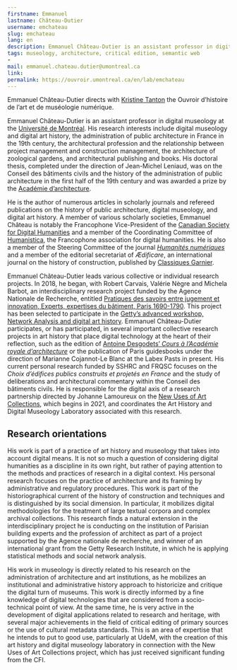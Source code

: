 ```yaml
---
firstname: Emmanuel
lastname: Château-Dutier
username: emchateau
slug: emchateau
lang: en
description: Emmanuel Château-Dutier is an assistant professor in digital museology at the Université de Montréal. He directs the Ouvroir d’histoire de l’art et de muséologie numérique with Kristine Tanton.
tags: museology, architecture, critical edition, semantic web
- 
mail: emmanuel.chateau.dutier@umontreal.ca
link: 
permalink: https://ouvroir.umontreal.ca/en/lab/emchateau
---
```


Emmanuel Château-Dutier directs with [Kristine Tanton](https://ouvroir.umontreal.ca/fr/lab/ktanton) the Ouvroir d’histoire de l’art et de muséologie numérique.

Emmanuel Château-Dutier is an assistant professor in digital museology at the [Université de Montréal](http://www.umontreal.ca). His research interests include digital museology and digital art history, the administration of public architecture in France in the 19th century, the architectural profession and the relationship between project management and construction management, the architecture of zoological gardens, and architectural publishing and books. His doctoral thesis, completed under the direction of Jean-Michel Leniaud, was on the Conseil des bâtiments civils and the history of the administration of public architecture in the first half of the 19th century and was awarded a prize by the [Académie d’architecture](http://academie-architecture.fr/).

He is the author of numerous articles in scholarly journals and refereed publications on the history of public architecture, digital museology, and digital art history. A member of various scholarly societies, Emmanuel Château is notably the Francophone Vice-President of the [Canadian Society for Digital Humanities](https://csdh-schn.org) and a member of the Coordinating Committee of [Humanistica](http://www.humanisti.ca), the Francophone association for digital humanities. He is also a member of the Steering Committee of the journal [_Humanités numériques_](https://journals.openedition.org/revuehn) and a member of the editorial secretariat of _Ædificare_, an international journal on the history of construction, published by [Classiques Garnier](https://classiques-garnier.com/aedificare.html).

Emmanuel Château-Dutier leads various collective or individual research projects. In 2018, he began, with Robert Carvais, Valérie Nègre and Michela Barbot, an interdisciplinary research project funded by the Agence Nationale de Recherche, entitled [Pratiques des savoirs entre jugement et innovation, Experts, expertises du bâtiment, Paris 1690-1790](https://anr.fr/Projet-ANR-17-CE26-0006). This project has been selected to participate in the [Getty’s advanced workshop, Network Analysis and digital art history](https://sites.haa.pitt.edu/na-dah). Emmanuel Château-Dutier participates, or has participated, in several important collective research projects in art history that place digital technology at the heart of their reflection, such as the edition of [Antoine Desgodets’ _Cours à l’Académie royale d’architecture_](http://www.desgodets.net) or the publication of Paris guidesbooks under the direction of Marianne Cojannot-Le Blanc at the Labex Pasts in present. His current personal research funded by SSHRC and FRQSC focuses on the _Choix d’édifices publics construits et projetés en France_ and the study of deliberations and architectural commentary within the Conseil des bâtiments civils. He is responsible for the digital axis of a research partnership directed by Johanne Lamoureux on the [New Uses of Art Collections](https://www.cieco.co), which begins in 2021, and coordinates the Art History and Digital Museology Laboratory associated with this research.

## Research orientations

His work is part of a practice of art history and museology that takes into account digital means. It is not so much a question of considering digital humanities as a discipline in its own right, but rather of paying attention to the methods and practices of research in a digital context. His personal research focuses on the practice of architecture and its framing by administrative and regulatory procedures. This work is part of the historiographical current of the history of construction and techniques and is distinguished by its social dimension. In particular, it mobilizes digital methodologies for the treatment of large textual corpora and complex archival collections. This research finds a natural extension in the interdisciplinary project he is conducting on the institution of Parisian building experts and the profession of architect as part of a project supported by the Agence nationale de recherche, and winner of an international grant from the Getty Research Institute, in which he is applying statistical methods and social network analysis.

His work in museology is directly related to his research on the administration of architecture and art institutions, as he mobilizes an institutional and administrative history approach to historicize and critique the digital turn of museums. This work is directly informed by a fine knowledge of digital technologies that are considered from a socio-technical point of view. At the same time, he is very active in the development of digital applications related to research and heritage, with several major achievements in the field of critical editing of primary sources or the use of cultural metadata standards. This is an area of expertise that he intends to put to good use, particularly at UdeM, with the creation of this art history and digital museology laboratory in connection with the New Uses of Art Collections project, which has just received significant funding from the CFI.
